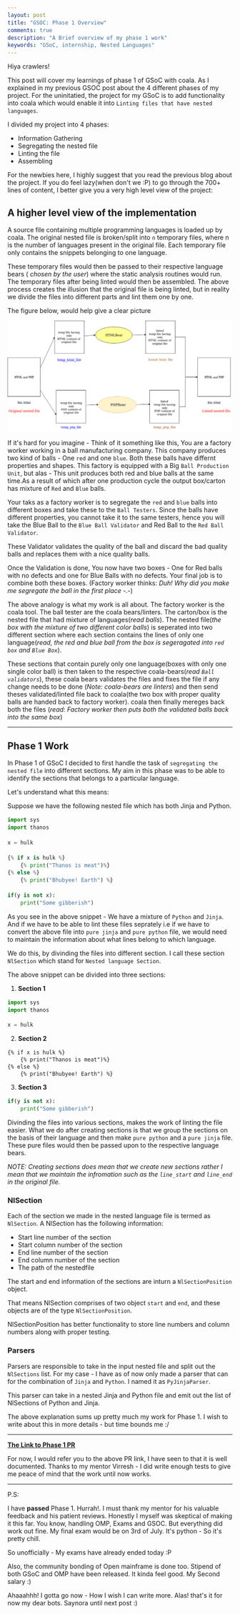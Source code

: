 ```yaml
---
layout: post
title: "GSOC: Phase 1 Overview"
comments: true
description: "A Brief overview of my phase 1 work"
keywords: "GSoC, internship, Nested Languages"
---
```


Hiya crawlers!

This post will cover my learnings of phase 1 of GSoC with coala. As I explained
in my previous GSOC post about the 4 different phases of my project. For the
uninitatied, the project for my GSoC is to add functionality into coala which
would enable it into `Linting files that have nested languages`.

I divided my project into 4 phases:
* Information Gathering
* Segregating the nested file
* Linting the file
* Assembling

For the newbies here, I highly suggest that you read the previous blog about
the project. If you do feel lazy(when don't we :P) to go through the 700+ lines 
of content, I better give you a very high level view of the project:

## A higher level view of the implementation

A source file containing multiple programming languages is loaded up by coala. 
The original nested file is broken/split into `n` temporary files, where n is
the number of languages present in the original file. Each temporary file only
contains the snippets belonging to one language. 

These temporary files would then be passed to their respective language bears 
( _chosen by the user_) where the static analysis routines would run. The
temporary files after being linted would then be assembled. 
The above process creates the illusion that the original file is being linted, 
but in reality we divide the files into different parts and lint them one by 
one.

The figure below, would help give a clear picture

![higher_level_view](/assets/images/4-gsoc-overview-nested-languages/high_level_view_handle_nested.jpg)

If it's hard for you imagine - Think of it something like this, You are a 
factory worker working in a ball manufacturing company. This company produces
two kind of balls - One `red` and one `blue`.  Both these balls have differnt 
properties and shapes. This factory is equipped with a Big `Ball Production Unit`,
but alas - This unit produces both red and blue balls at the same time.As a 
result of which after one production cycle the output box/carton has mixture of 
`Red` and `Blue` balls.

Your taks as a factory worker is to segregate the `red` and `blue` balls into 
different boxes and take these to the `Ball Testers`. Since the balls have
different properties, you cannot take it to the same testers, hence you will
take the Blue Ball to the `Blue Ball Validator` and Red Ball to the 
`Red Ball Validator`.

These Validator validates the quality of the ball and discard the bad quality 
balls and replaces them with a nice quality balls.

Once the Validation is done, You now have two boxes - One for Red balls with no
defects and one for Blue Balls with no defects. Your final job is to combine
both these boxes. (Factory worker thinks: _Duh! Why did you make me segregate 
the ball in the first place -.-_)

The above analogy is what my work is all about. The factory worker is the 
coala tool. The ball tester are the coala bears/linters. The carton/box is the
nested file that had mixture of languages(_read balls_). The nested file(_the 
box with the mixture of two different color balls_) is seperated into two different
section where each section contains the lines of only one language(_read, the 
red and blue ball from the box is segeragated into `red box` and `Blue Box`_). 

These sections that contain purely only one language(boxes with only one single 
color ball) is then taken to the respective coala-bears(_read `Ball validators`_),
these coala bears validates the files and fixes the file if any change needs to be 
done (_Note: coala-bears are linters_) and then send theses validated/linted
file back to coala(the  two box with proper quality balls are handed back to
factory worker). coala then finally mereges back both the files (_read: Factory
worker then puts both the validated balls back into the same box_)

-------------------------------------------------------------------------------

## Phase 1 Work

In Phase 1 of GSoC I decided to first handle the task of `segregating the nested
file` into different sections. My aim in this phase was to be able to
identify the sections that belongs to a particular language. 

Let's understand what this means:

Suppose we have the following nested file which has both Jinja and Python.

```python
import sys
import thanos

x = hulk

{% if x is hulk %}
	{% print("Thanos is meat")%}
{% else %}
	{% print("Bhubyee! Earth") %}

if(y is not x):
	print("Some gibberish")
```

As you see in the above snippet - We have a mixture of `Python` and `Jinja`. And
if we have to be able to lint these files seprately i.e if we have to convert
the above file into `pure jinja` and `pure python` file, we would need to 
maintain the information about what lines belong to which language.

We do this, by divinding the files into different section. I call these section
`NlSection` which stand for `Nested language Section`.

The above snippet can be divided into three sections:

1. __Section 1__

```python
import sys
import thanos

x = hulk

```

2. __Section 2__
```
{% if x is hulk %}
	{% print("Thanos is meat")%}
{% else %}
	{% print("Bhubyee! Earth") %}

```

3. __Section 3__

```python
if(y is not x):
	print("Some gibberish")
```

Divinding the files into various sections, makes the work of linting the file
easier. What we do after creating sections is that we group the sections on the
basis of their language and then make `pure python` and a `pure jinja` file.
These pure files would then be passed upon to the respective language bears.

_NOTE: Creating sections does mean that we create new sections rather I mean that
we maintain the infromation such as the `line_start` and `line_end` in the 
original file._ 

### NlSection

Each of the section we made in the nested language file is termed as `NlSection`.
A NlSection has the following information:
* Start line number of the section
* Start column number of the section
* End line number of the section
* End column number of the section
* The path of the nestedfile

The start and end information of the sections are inturn a `NlSectionPosition`
object. 

That means NlSection comprises of two object `start` and `end`, and these objects
are of the type `NlSectionPosition`.

NlSectionPosition has better functionality to store line numbers and column
numbers along with proper testing.

### Parsers

Parsers are responsible to take in the input nested file and split out the 
`NlSections` list. For my case - I have as of now only made a parser that can for
the combination of `Jinja` and `Python`. I named it as `PyJinjaParser`.

This parser can take in a nested Jinja and Python file and emit out the list
of NlSections of Python and Jinja.

The above explanation sums up pretty much my work for Phase 1. I wish to write
about this in more details - but time bounds me :/

------------------------------------------------------------------------------

[__The Link to Phase 1 PR__](https://github.com/Naveenaidu/coala/pull/2)

For now, I would refer you to the above PR link, I have seen to that it is well
documented. Thanks to my mentor Virresh - I did write enough tests to give
me peace of mind that the work until now works.

-----------------------------------------------------------------------------

P.S:

I have __passed__ Phase 1. Hurrah!. I must thank my mentor for his valuable
feedback and his patient reviews. Honestly I myself was skeptical of making it
this far. You know, handling OMP, Exams and GSOC. But everything did work out
fine. My final exam would be on 3rd of July. It's python - So it's pretty chill.

So unofficially - My exams have already ended today :P

Also, the community bonding of Open mainframe is done too. Stipend of both
GSoC and OMP have been released. It kinda feel good. My Second salary :)

Ahaaahhh! I gotta go now - How I wish I can write more. Alas! that's it for
now my dear bots. Saynora until next post :)
